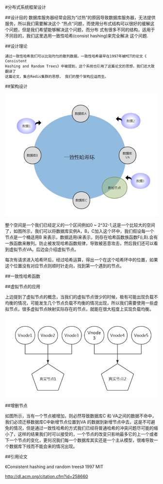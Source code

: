 #分布式系统框架设计

##设计目的
    数据库服务器经常会因为“过热”的原因导致数据库服务器，无法提供服务，所以我们需要解决这个
    “热点“问题，而使用分布式结构可以很好的缓解这个问题，但是我们希望能够解决这个问题，而分布
    式有很多不同的结构，适用于不同目的，我们这里选用一致性哈希(consist hashing)来完全解决
    这个问题.
    
##设计理论

    通过一致性哈希我们可以比较均匀的散列数据，一致性哈希最早在1997年被MIT的论文《 Consistent 
    Hashing and Random Trees》中被提到，这个系统也引用了这篇论文的思想，我们还大致翻译了
    这篇论文，集合Redis集群的思想， 我们的整个架构应运而生。
    
##架构设计

![一致性哈希](./image/一致性哈希.png)

整个空间是一个我们已经定义的一个区间例如0 ~ 2^32-1,这是一个比较大的空间了，如图所示，我们可以将数据库实例A，B，C加入这个环中，我们假设每一个节点是一个桶适用B 来表示，数据适用i来表示，则存在哈希函数族函数F(i,B).会有一族函数来散列。防止被发现哈希函数规律，导致被恶意攻击，然后我们还可以看到虚拟节点VA。后边会介绍虚拟节点。

每次有请求进入哈希环后，经过哈希运算，得出一个在这个哈希环中的位置，如果这个位置没有对应节点则顺时针走向，找到第一个遇到的节点。

##一致性哈希函数



##虚拟节点的应用

上边提到了虚拟节点的概念，当我们的虚拟节点很少的时候，极有可能出现负载不均衡的情况，可能发生几个节点负载不均衡的情况出现，所以我们需要使用一些虚拟节点，很多虚拟节点映射实际存在的节点，就能在很大程度上实现负载均衡。

![vnode](./image/Vnode.png)


##增删节点

如图所示，当有一个节点被增加，则必然导致数据库C 和 VA之间的数据不命中，我们必须迁移数据库C中新增节点位置到VA 的数据到新增节点中去，这是不可避免的情况，但是通过一致性哈希的方式我们已经将普通哈希的冲突问题尽可能的缩小了，这样的结果我们时可以接受的，一个节点的改变只影响最多它的上一个或者下一个节点的变化，更何况我们每一个数据库其实还是一个主从模型，很难导致一个数据库下线而不能会来的情况出现。
 
##引用论文

《Consistent hashing and random trees》 1997 MIT
 
 http://dl.acm.org/citation.cfm?id=258660
